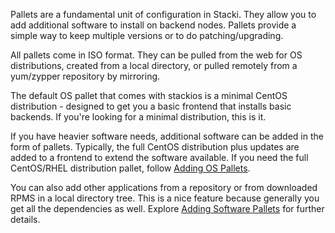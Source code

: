 Pallets are a fundamental unit of configuration in Stacki. They allow you to add additional software to install on backend nodes. Pallets provide a simple way to keep multiple versions or to do patching/upgrading.

All pallets come in ISO format. They can be pulled from the web for OS distributions, created from a local directory, or pulled remotely from a  yum/zypper repository by mirroring.

The default OS pallet that comes with stackios is a minimal CentOS distribution - designed to get you a basic frontend that installs basic backends. If you're looking for a minimal distribution, this is it.

If you have heavier software needs, additional software can be added in the form of pallets. Typically, the full CentOS distribution plus updates are added to a frontend to extend the software available. If you need the full CentOS/RHEL distribution pallet, follow [Adding OS Pallets](Adding-OS-Pallets).

You can also add other applications from a repository or from downloaded RPMS in a local directory tree. This is a nice feature because generally you get all the dependencies as well. Explore [Adding Software Pallets](Adding-Software-Pallets) for further details.
